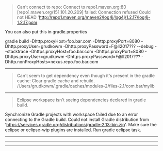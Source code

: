 > Can't connect to repo:
Connect to repo1.maven.org:80 [repo1.maven.org/151.101.20.209] failed: Connection refused
Could not HEAD 'http://repo1.maven.org/maven2/log4j/log4j/1.2.17/log4j-1.2.17.pom

You can also put this in gradle.properties

gradle build -Dhttp.proxyHost=foo.bar.com -Dhttp.proxyPort=8080 -Dhttp.proxyUser=grudkowm -Dhttp.proxyPassword=F@ll2017??? --debug --stacktrace -Dhttps.proxyHost=foo.bar.com -Dhttps.proxyPort=8080 -Dhttps.proxyUser=grudkowm -Dhttps.proxyPassword=F@ll2017??? -Dhttp.nonProxyHosts=nexus.repo.foo.bar.com

-----
> Can't seem to get dependency even though it's present in the gradle cache:
Clear gradle cache and rebuild.
/Users/grudkowm/.gradle/caches/modules-2/files-2.1/com.bar/mylib
-----
> Eclipse workspace isn't seeing dependencies declared in gradle build.

Synchronize Gradle projects with workspace failed due to an error connecting to the Gradle build.
Could not install Gradle distribution from 'https://services.gradle.org/distributions/gradle-2.13-bin.zip'.
Make sure the eclipse or eclipse-wtp plugins are installed.
Run gradle eclipse task.

-----

-----

-----

